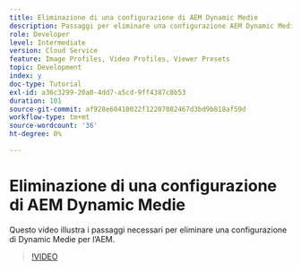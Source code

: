 ```yaml
---
title: Eliminazione di una configurazione di AEM Dynamic Medie
description: Passaggi per eliminare una configurazione AEM Dynamic Medie da AEM Assets.
role: Developer
level: Intermediate
version: Cloud Service
feature: Image Profiles, Video Profiles, Viewer Presets
topic: Development
index: y
doc-type: Tutorial
exl-id: a36c3299-20a0-4dd7-a5cd-9ff4387c8b53
duration: 101
source-git-commit: af928e60410022f12207082467d3bd9b818af59d
workflow-type: tm+mt
source-wordcount: '36'
ht-degree: 0%

---
```


# Eliminazione di una configurazione di AEM Dynamic Medie

Questo video illustra i passaggi necessari per eliminare una configurazione di Dynamic Medie per l’AEM.

>[!VIDEO](https://video.tv.adobe.com/v/335363?quality=12&learn=on)
